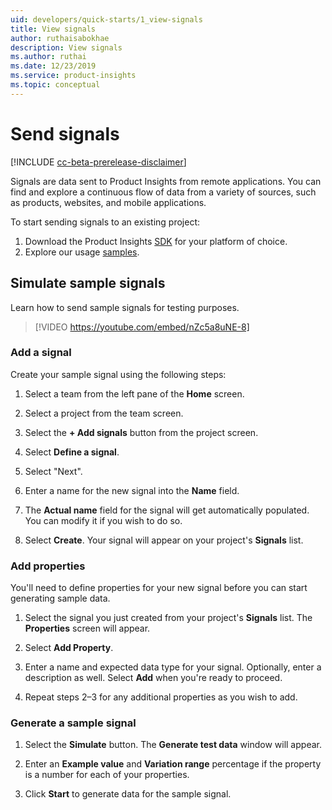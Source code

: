 ```yaml
---
uid: developers/quick-starts/1_view-signals
title: View signals
author: ruthaisabokhae
description: View signals
ms.author: ruthai
ms.date: 12/23/2019
ms.service: product-insights
ms.topic: conceptual
---
```


# Send signals

[!INCLUDE [cc-beta-prerelease-disclaimer]( includes/cc-beta-prerelease-disclaimer.md)]

Signals are data sent to Product Insights from remote applications. You can find and explore a continuous flow of data from a variety of sources, such as products, websites, and mobile applications.

To start sending signals to an existing project:

1. Download the Product Insights [SDK](dev-resources.md) for your platform of choice.
1. Explore our usage [samples](explore-samples.md).

## Simulate sample signals

Learn how to send sample signals for testing purposes.

>[!VIDEO https://youtube.com/embed/nZc5a8uNE-8]

### Add a signal

Create your sample signal using the following steps:

1. Select a team from the left pane of the **Home** screen.

1. Select a project from the team screen.

1. Select the **+ Add signals** button from the project screen.

1. Select **Define a signal**.

1. Select "Next".

1. Enter a name for the new signal into the **Name** field.

1. The **Actual name** field for the signal will get automatically populated. You can modify it if you wish to do so.

1. Select **Create**. Your signal will appear on your project's **Signals** list.

### Add properties

You'll need to define properties for your new signal before you can start generating sample data.

1. Select the signal you just created from your project's **Signals** list. The **Properties** screen will appear.

1. Select **Add Property**.

1. Enter a name and expected data type for your signal. Optionally, enter a description as well. Select **Add** when you're ready to proceed.

1. Repeat steps 2–3 for any additional properties as you wish to add.

### Generate a sample signal

1. Select the **Simulate** button. The **Generate test data** window will appear.

1. Enter an **Example value** and **Variation range** percentage if the property is a number for each of your properties.

1. Click **Start** to generate data for the sample signal.
